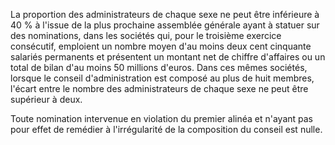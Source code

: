 La proportion des administrateurs de chaque sexe ne peut être inférieure à 40 % à l'issue de la plus prochaine assemblée générale ayant à statuer sur des nominations, dans les sociétés qui, pour le troisième exercice consécutif, emploient un nombre moyen d'au moins deux cent cinquante salariés permanents et présentent un montant net de chiffre d'affaires ou un total de bilan d'au moins 50 millions d'euros. Dans ces mêmes sociétés, lorsque le conseil d'administration est composé au plus de huit membres, l'écart entre le nombre des administrateurs de chaque sexe ne peut être supérieur à deux.


Toute nomination intervenue en violation du premier alinéa et n'ayant pas pour effet de remédier à l'irrégularité de la composition du conseil est nulle.

